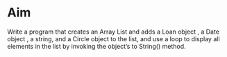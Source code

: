 # Aim
<p>
  Write a program that creates an Array List and adds a Loan object , a Date object , a string, 
and a Circle object to the list, and use a loop to display all elements in the list by invoking the 
object’s to String() method. 
</p>
